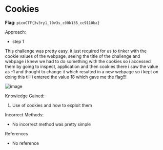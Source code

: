 # Cookies

**Flag:** `picoCTF{3v3ry1_l0v3s_c00k135_cc9110ba}`

Approach:

- step 1

This challenge was pretty easy, it just required for us to tinker with the cookie values of the webpage, seeing the title of the challenge and webpage i knew we had to do something with the cookies so i accessed them by going to inspect, application and then cookies there i saw the value as -1 and thought to change it which resulted in a new webpage so i kept on doing this till i entered the value 18 which gave me the flag!!!

![image](https://github.com/user-attachments/assets/94433a92-0727-49c6-8e22-56bd4901e109)

Knowledge Gained:

1. Use of cookies and how to exploit them

Incorrect Methods:

- No incorrect method was pretty simple

References

- No reference
